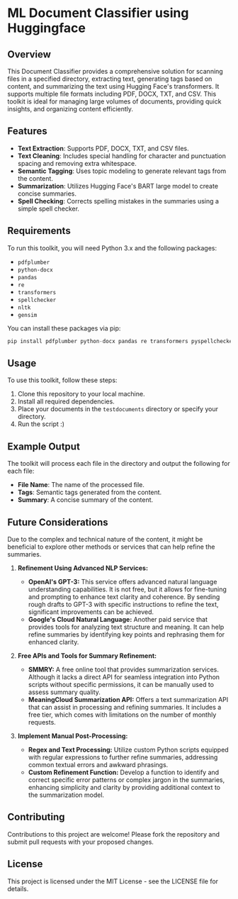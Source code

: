 # ML Document Classifier using Huggingface

## Overview
This Document Classifier provides a comprehensive solution for scanning files in a specified directory, extracting text, generating tags based on content, and summarizing the text using Hugging Face's transformers. It supports multiple file formats including PDF, DOCX, TXT, and CSV. This toolkit is ideal for managing large volumes of documents, providing quick insights, and organizing content efficiently.

## Features
- **Text Extraction**: Supports PDF, DOCX, TXT, and CSV files.
- **Text Cleaning**: Includes special handling for character and punctuation spacing and removing extra whitespace.
- **Semantic Tagging**: Uses topic modeling to generate relevant tags from the content.
- **Summarization**: Utilizes Hugging Face's BART large model to create concise summaries.
- **Spell Checking**: Corrects spelling mistakes in the summaries using a simple spell checker.

## Requirements
To run this toolkit, you will need Python 3.x and the following packages:
- `pdfplumber`
- `python-docx`
- `pandas`
- `re`
- `transformers`
- `spellchecker`
- `nltk`
- `gensim`

You can install these packages via pip:
```python
pip install pdfplumber python-docx pandas re transformers pyspellchecker nltk gensim
```

## Usage
To use this toolkit, follow these steps:

1. Clone this repository to your local machine.
2. Install all required dependencies.
3. Place your documents in the `testdocuments` directory or specify your directory.
4. Run the script :)

## Example Output
The toolkit will process each file in the directory and output the following for each file:
- **File Name**: The name of the processed file.
- **Tags**: Semantic tags generated from the content.
- **Summary**: A concise summary of the content.

## Future Considerations
Due to the complex and technical nature of the content, it might be beneficial to explore other methods or services that can help refine the summaries.

1. **Refinement Using Advanced NLP Services:**
   - **OpenAI's GPT-3:** This service offers advanced natural language understanding capabilities. It is not free, but it allows for fine-tuning and prompting to enhance text clarity and coherence. By sending rough drafts to GPT-3 with specific instructions to refine the text, significant improvements can be achieved.
   - **Google's Cloud Natural Language:** Another paid service that provides tools for analyzing text structure and meaning. It can help refine summaries by identifying key points and rephrasing them for enhanced clarity.

2. **Free APIs and Tools for Summary Refinement:**
   - **SMMRY:** A free online tool that provides summarization services. Although it lacks a direct API for seamless integration into Python scripts without specific permissions, it can be manually used to assess summary quality.
   - **MeaningCloud Summarization API:** Offers a text summarization API that can assist in processing and refining summaries. It includes a free tier, which comes with limitations on the number of monthly requests.

3. **Implement Manual Post-Processing:**
   - **Regex and Text Processing:** Utilize custom Python scripts equipped with regular expressions to further refine summaries, addressing common textual errors and awkward phrasings.
   - **Custom Refinement Function:** Develop a function to identify and correct specific error patterns or complex jargon in the summaries, enhancing simplicity and clarity by providing additional context to the summarization model.


## Contributing
Contributions to this project are welcome! Please fork the repository and submit pull requests with your proposed changes.

## License
This project is licensed under the MIT License - see the LICENSE file for details.
